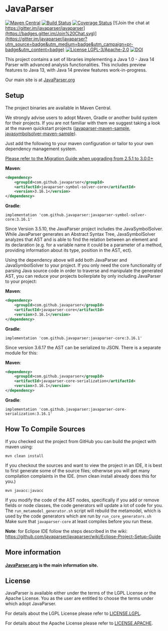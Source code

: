 # JavaParser

[![Maven Central](https://img.shields.io/maven-central/v/com.github.javaparser/javaparser-core.svg)](http://search.maven.org/#search%7Cgav%7C1%7Cg%3A%22com.github.javaparser%22%20AND%20a%3A%22javaparser-core%22)
[![Build Status](https://travis-ci.org/javaparser/javaparser.svg?branch=master)](https://travis-ci.org/javaparser/javaparser)
[![Coverage Status](https://coveralls.io/repos/javaparser/javaparser/badge.svg?branch=master&service=github)](https://coveralls.io/github/javaparser/javaparser?branch=master)
[![Join the chat at https://gitter.im/javaparser/javaparser](https://badges.gitter.im/Join%20Chat.svg)](https://gitter.im/javaparser/javaparser?utm_source=badge&utm_medium=badge&utm_campaign=pr-badge&utm_content=badge)
[![License LGPL-3/Apache-2.0](https://img.shields.io/badge/license-LGPL--3%2FApache--2.0-blue.svg)](LICENSE)
[![DOI](https://zenodo.org/badge/DOI/10.5281/zenodo.2667378.svg)](https://doi.org/10.5281/zenodo.2667378)


This project contains a set of libraries implementing a Java 1.0 - Java 14 Parser with advanced analysis functionalities. This includes preview features to Java 13, with Java 14 preview features work-in-progress.

Our main site is at [JavaParser.org](http://javaparser.org)

## Setup

The project binaries are available in Maven Central. 

We strongly advise users to adopt Maven, Gradle or another build system for their projects.
If you are not familiar with them we suggest taking a look at the maven quickstart projects 
([javaparser-maven-sample](https://github.com/javaparser/javaparser-maven-sample), 
[javasymbolsolver-maven-sample](https://github.com/javaparser/javasymbolsolver-maven-sample)).

Just add the following to your maven configuration or tailor to your own dependency management system.

[Please refer to the Migration Guide when upgrading from 2.5.1 to 3.0.0+](https://github.com/javaparser/javaparser/wiki/Migration-Guide)

**Maven**: 

```xml
<dependency>
    <groupId>com.github.javaparser</groupId>
    <artifactId>javaparser-symbol-solver-core</artifactId>
    <version>3.16.1</version>
</dependency>
```

**Gradle**:

```
implementation 'com.github.javaparser:javaparser-symbol-solver-core:3.16.1'
```

Since Version 3.5.10, the JavaParser project includes the JavaSymbolSolver. 
While JavaParser generates an Abstract Syntax Tree, JavaSymbolSolver analyzes that AST and is able to find 
the relation between an element and its declaration (e.g. for a variable name it could be a parameter of a method, providing information about its type, position in the AST, ect).

Using the dependency above will add both JavaParser and JavaSymbolSolver to your project. If you only need the core functionality of parsing Java source code in order to traverse and manipulate the generated AST, you can reduce your projects boilerplate by only including JavaParser to your project:

**Maven**: 

```xml
<dependency>
    <groupId>com.github.javaparser</groupId>
    <artifactId>javaparser-core</artifactId>
    <version>3.16.1</version>
</dependency>
```

**Gradle**:

```
implementation 'com.github.javaparser:javaparser-core:3.16.1'
```

Since version 3.6.17 the AST can be serialized to JSON.
There is a separate module for this:

**Maven**: 

```xml
<dependency>
    <groupId>com.github.javaparser</groupId>
    <artifactId>javaparser-core-serialization</artifactId>
    <version>3.16.1</version>
</dependency>
```

**Gradle**:

```
implementation 'com.github.javaparser:javaparser-core-serialization:3.16.1'
```

## How To Compile Sources

If you checked out the project from GitHub you can build the project with maven using:

```
mvn clean install
```

If you checkout the sources and want to view the project in an IDE, it is best to first generate some of the source files; otherwise you will get many compilation complaints in the IDE. (mvn clean install already does this for you.)

```
mvn javacc:javacc
```

If you modify the code of the AST nodes, specifically if you add or remove fields or node classes,
the code generators will update a lot of code for you.
The `run_metamodel_generator.sh` script will rebuild the metamodel,
which is used by the code generators which are run by `run_core_generators.sh`
Make sure that `javaparser-core` at least compiles before you run these.

**Note**: for Eclipse IDE follow the steps described in the wiki: https://github.com/javaparser/javaparser/wiki/Eclipse-Project-Setup-Guide

## More information

#### [JavaParser.org](https://javaparser.org) is the main information site.

## License

JavaParser is available either under the terms of the LGPL License or the Apache License. You as the user are entitled to choose the terms under which adopt JavaParser.

For details about the LGPL License please refer to [LICENSE.LGPL](ttps://github.com/javaparser/javaparser/blob/master/LICENSE.LGPL).

For details about the Apache License please refer to [LICENSE.APACHE](ttps://github.com/javaparser/javaparser/blob/master/LICENSE.APACHE).
